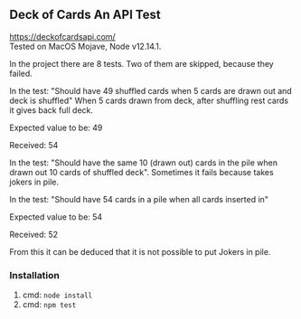 ## Deck of Cards An API Test

https://deckofcardsapi.com/  
Tested on MacOS Mojave, Node v12.14.1.

In the project there are 8 tests. Two of them are skipped, because they failed.

In the test: "Should have 49 shuffled cards when 5 cards are drawn out and deck is shuffled"
When 5 cards drawn from deck, after shuffling rest cards it gives back full deck. 

Expected value to be:
  49

Received:
  54
  
In the test: "Should have the same 10 (drawn out) cards in the pile when drawn out 10 cards of shuffled deck".
Sometimes it fails because takes jokers in pile.
 
  
In the test: "Should have 54 cards in a pile when all cards inserted in"

Expected value to be:
  54

Received:
  52

From this it can be deduced that it is not possible to put Jokers in pile.
  

  

### Installation

1. cmd: `node install`
2. cmd: `npm test`